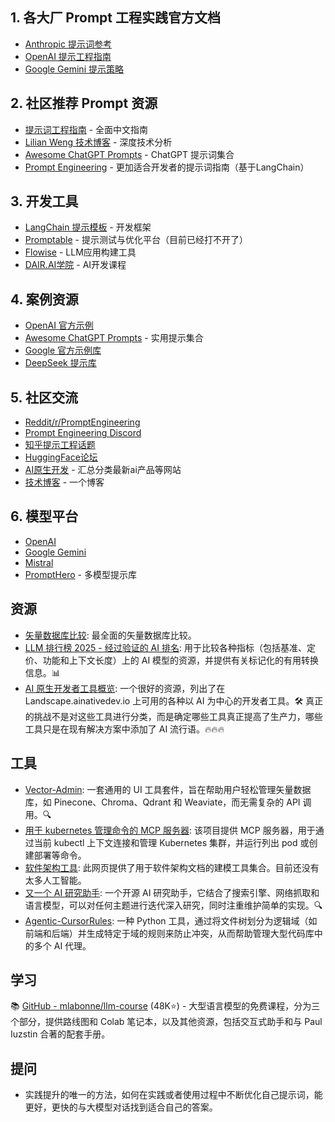 
## 1. 各大厂 Prompt 工程实践官方文档
- [Anthropic 提示词参考](https://docs.anthropic.com/en/home)
- [OpenAI 提示工程指南](https://platform.openai.com/docs/guides/prompt-engineering)  
- [Google Gemini 提示策略](https://ai.google.dev/gemini-api/docs/prompting-strategies)

## 2. 社区推荐 Prompt 资源
- [提示词工程指南](https://www.promptingguide.ai/zh) - 全面中文指南
- [Lilian Weng 技术博客](https://lilianweng.github.io/posts/2023-03-15-prompt-engineering/) - 深度技术分析
- [Awesome ChatGPT Prompts](https://github.com/f/awesome-chatgpt-prompts) - ChatGPT 提示词集合
- [Prompt Engineering](https://github.com/NirDiamant/Prompt_Engineering?tab=readme-ov-file) - 更加适合开发者的提示词指南（基于LangChain）

## 3. 开发工具
- [LangChain 提示模板](https://python.langchain.com/docs/how_to/#prompt-templates) - 开发框架
- [Promptable](https://promptable.ai/) - 提示测试与优化平台（目前已经打不开了）
- [Flowise](https://flowiseai.com/) - LLM应用构建工具
- [DAIR.AI学院](https://dair-ai.thinkific.com/) - AI开发课程

## 4. 案例资源
- [OpenAI 官方示例](https://platform.openai.com/examples)
- [Awesome ChatGPT Prompts](https://github.com/f/awesome-chatgpt-prompts) - 实用提示集合
- [Google 官方示例库](https://github.com/google-gemini/cookbook/tree/main/examples/prompting)
- [DeepSeek 提示库](https://api-docs.deepseek.com/zh-cn/prompt-library/)

## 5. 社区交流
- [Reddit/r/PromptEngineering](https://www.reddit.com/r/PromptEngineering/)
- [Prompt Engineering Discord](https://discord.gg/promptengineering)
- [知乎提示工程话题](https://www.zhihu.com/topic/20767624)
- [HuggingFace论坛](https://discuss.huggingface.co/c/prompt-engineering/18)
- [AI原生开发](https://landscape.ainativedev.io/) - 汇总分类最新ai产品等网站
- [技术博客](https://lilianweng.github.io/) - 一个博客

## 6. 模型平台
- [OpenAI](https://platform.openai.com/)
- [Google Gemini](https://gemini.google.com/)  
- [Mistral](https://mistral.ai/)
- [PromptHero](https://prompthero.com/) - 多模型提示库

## 资源

- [矢量数据库比较](https://superlinked.com/vector-db-comparison): 最全面的矢量数据库比较。
- [LLM 排行榜 2025 - 经过验证的 AI 排名](https://llm-stats.com/): 用于比较各种指标（包括基准、定价、功能和上下文长度）上的 AI 模型的资源，并提供有关标记化的有用转换信息。📊
- [AI 原生开发者工具概览](https://landscape.ainativedev.io/): 一个很好的资源，列出了在 Landscape.ainativedev.io 上可用的各种以 AI 为中心的开发者工具。🛠 真正的挑战不是对这些工具进行分类，而是确定哪些工具真正提高了生产力，哪些工具只是在现有解决方案中添加了 AI 流行语。🔥🔥🔥

## 工具

- [Vector-Admin](https://github.com/Mintplex-Labs/vector-admin): 一套通用的 UI 工具套件，旨在帮助用户轻松管理矢量数据库，如 Pinecone、Chroma、Qdrant 和 Weaviate，而无需复杂的 API 调用。🔍
- [用于 kubernetes 管理命令的 MCP 服务器](https://github.com/Flux159/mcp-server-kubernetes): 该项目提供 MCP 服务器，用于通过当前 kubectl 上下文连接和管理 Kubernetes 集群，并运行列出 pod 或创建部署等命令。
- [软件架构工具](https://softwarearchitecture.tools/#modelling-tools): 此网页提供了用于软件架构文档的建模工具集合。目前还没有太多人工智能。
- [又一个 AI 研究助手](https://github.com/dzhng/deep-research): 一个开源 AI 研究助手，它结合了搜索引擎、网络抓取和语言模型，可以对任何主题进行迭代深入研究，同时注重维护简单的实现。🔍
- [Agentic-CursorRules](https://github.com/s-smits/agentic-cursorrules): 一种 Python 工具，通过将文件树划分为逻辑域（如前端和后端）并生成特定于域的规则来防止冲突，从而帮助管理大型代码库中的多个 AI 代理。
## 学习
📚 [GitHub - mlabonne/llm-course](https://github.com/mlabonne/llm-course) (48K⭐️) - 大型语言模型的免费课程，分为三个部分，提供路线图和 Colab 笔记本，以及其他资源，包括交互式助手和与 Paul Iuzstin 合著的配套手册。



## 提问
- 实践提升的唯一的方法，如何在实践或者使用过程中不断优化自己提示词，能更好，更快的与大模型对话找到适合自己的答案。